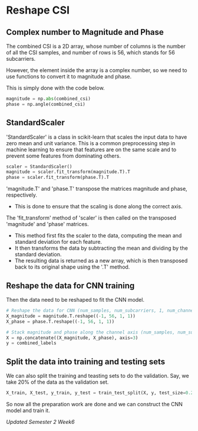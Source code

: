 # **Reshape CSI**
## **Complex number to Magnitude and Phase**
The combined CSI is a 2D array, whose number of columns is the number of all the CSI samples, and number of rows is 56, which stands for 56 subcarriers.

However, the element inside the array is a complex number, so we need to use functions to convert it to magnitude and phase.

This is simply done with the code below.
```Python
magnitude = np.abs(combined_csi)
phase = np.angle(combined_csi)
```

## **StandardScaler**
'StandardScaler' is a class in scikit-learn that scales the input data to have zero mean and unit variance. This is a common preprocessing step in machine learning to ensure that features are on the same scale and to prevent some features from dominating others. 
```Python
scaler = StandardScaler()
magnitude = scaler.fit_transform(magnitude.T).T
phase = scaler.fit_transform(phase.T).T
```

'magnitude.T' and 'phase.T' transpose the matrices magnitude and phase, respectively. 
+ This is done to ensure that the scaling is done along the correct axis.

The 'fit_transform' method of 'scaler' is then called on the transposed 'magnitude' and 'phase' matrices. 
+ This method first fits the scaler to the data, computing the mean and standard deviation for each feature. 
+ It then transforms the data by subtracting the mean and dividing by the standard deviation. 
+ The resulting data is returned as a new array, which is then transposed back to its original shape using the '.T' method.

## **Reshape the data for CNN training**
Then the data need to be reshaped to fit the CNN model.
```Python
# Reshape the data for CNN (num_samples, num_subcarriers, 1, num_channels)
X_magnitude = magnitude.T.reshape((-1, 56, 1, 1))
X_phase = phase.T.reshape((-1, 56, 1, 1))

# Stack magnitude and phase along the channel axis (num_samples, num_subcarriers, 1, num_channels)
X = np.concatenate((X_magnitude, X_phase), axis=3)
y = combined_labels
```

## **Split the data into training and testing sets**
We can also split the training and teasting sets to do the validation. Say, we take 20% of the data as the validation set.
```Python
X_train, X_test, y_train, y_test = train_test_split(X, y, test_size=0.2, random_state=42)
```

So now all the preparation work are done and we can construct the CNN model and train it.

*Updated Semester 2 Week6*